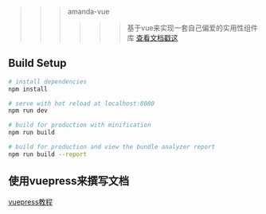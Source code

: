 >>> amanda-vue
>>>>>> 基于vue来实现一套自己偏爱的实用性组件库
>>>>>> [查看文档戳这]()

## Build Setup

``` bash
# install dependencies
npm install

# serve with hot reload at localhost:8080
npm run dev

# build for production with minification
npm run build

# build for production and view the bundle analyzer report
npm run build --report
```

## 使用vuepress来撰写文档
[vuepress教程](https://vuepress.vuejs.org/)

